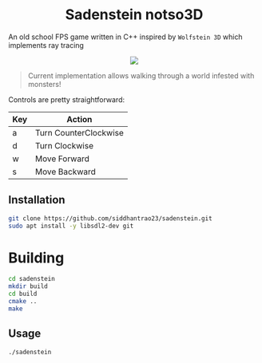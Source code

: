 <h1 align="center">Sadenstein notso3D</h1>
<p>
</p>

An old school FPS game written in C++ inspired by `Wolfstein 3D` which implements ray tracing

<p align="center">
  <img src="https://github.com/siddhantrao23/sadenstein/blob/master/res/walkthrough.gif"/>
</p>

> Current implementation allows walking through a world infested with monsters!  

Controls are pretty straightforward:

Key | Action | 
--- | --- 
a | Turn CounterClockwise 
d | Turn Clockwise
w | Move Forward
s | Move Backward

## Installation

```sh
git clone https://github.com/siddhantrao23/sadenstein.git
sudo apt install -y libsdl2-dev git
```

# Building

```sh
cd sadenstein
mkdir build
cd build
cmake ..
make
```

## Usage

```sh
./sadenstein
```
